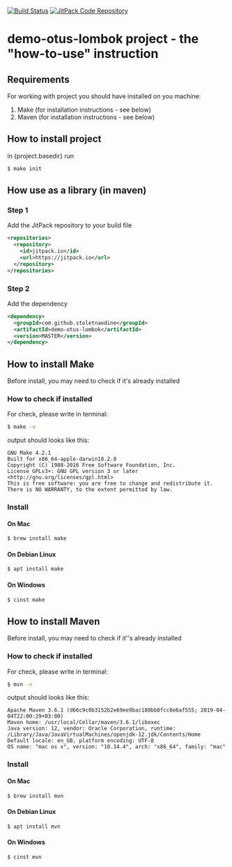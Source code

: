 [![Build Status](https://travis-ci.com/Vyacheslav-Lapin/demo-otus-lombok.svg?branch=master)](https://travis-ci.com/Vyacheslav-Lapin/demo-otus-lombok)
[![JitPack Code Repository](https://jitpack.io/v/Vyacheslav-Lapin/demo-otus-lombok.svg)](https://jitpack.io/#Vyacheslav-Lapin/demo-otus-lombok)

# demo-otus-lombok project - the "how-to-use" instruction

## Requirements
For working with project you should have installed on you machine:
   1. Make (for installation instructions - see below)
   2. Maven (for installation instructions - see below)

## How to install project
in {project.basedir} run
```sh
$ make init
```  
## How use as a library (in maven)
### Step 1
Add the JitPack repository to your build file  
```xml
<repositories>
  <repository>
    <id>jitpack.io</id>
    <url>https://jitpack.io</url>
  </repository>
</repositories>
```  
### Step 2
Add the dependency 
```xml
<dependency>
  <groupId>com.github.stoletnaedine</groupId>
  <artifactId>demo-otus-lombok</artifactId>
  <version>MASTER</version>
</dependency>
```  
## How to install Make
Before install, you may need to check if it\'s already installed
### How to check if installed
For check, please write in terminal:
```sh
$ make -v
```  
output should looks like this:  
```text
GNU Make 4.2.1
Built for x86_64-apple-darwin18.2.0
Copyright (C) 1988-2016 Free Software Foundation, Inc.
License GPLv3+: GNU GPL version 3 or later <http://gnu.org/licenses/gpl.html>
This is free software: you are free to change and redistribute it.
There is NO WARRANTY, to the extent permitted by law.
```  

### Install
#### On Mac
```sh
$ brew install make
```  
#### On Debian Linux
```sh
$ apt install make
```  
#### On Windows
```sh
$ cinst make
```  

## How to install Maven
Before install, you may need to check if it''s already installed
### How to check if installed
For check, please write in terminal:
```sh
$ mvn -v
```  
output should looks like this:  
```text
Apache Maven 3.6.1 (d66c9c0b3152b2e69ee9bac180bb8fcc8e6af555; 2019-04-04T22:00:29+03:00)
Maven home: /usr/local/Cellar/maven/3.6.1/libexec
Java version: 12, vendor: Oracle Corporation, runtime: /Library/Java/JavaVirtualMachines/openjdk-12.jdk/Contents/Home
Default locale: en_GB, platform encoding: UTF-8
OS name: "mac os x", version: "10.14.4", arch: "x86_64", family: "mac"
```  

### Install
#### On Mac
```sh
$ brew install mvn
```  
#### On Debian Linux
```sh
$ apt install mvn
```  
#### On Windows
```sh
$ cinst mvn
```  
